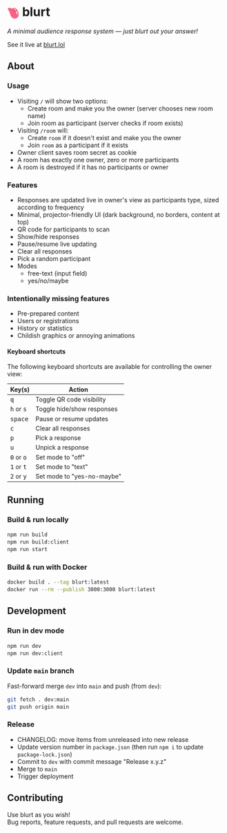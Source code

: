 # <img src="client/public/blurt-icon.svg" alt="logo" style="height: 1em; vertical-align: middle"> blurt

_A minimal audience response system — just blurt out your answer!_

See it live at [blurt.lol](https://blurt.lol)

## About

### Usage

- Visiting `/` will show two options:
  - Create room and make you the owner (server chooses new room name)
  - Join room as participant (server checks if room exists)
- Visiting `/room` will:
  - Create `room` if it doesn't exist and make you the owner
  - Join `room` as a participant if it exists
- Owner client saves room secret as cookie
- A room has exactly one owner, zero or more participants
- A room is destroyed if it has no participants or owner

### Features

- Responses are updated live in owner's view as participants type, sized according to frequency
- Minimal, projector-friendly UI (dark background, no borders, content at top)
- QR code for participants to scan
- Show/hide responses
- Pause/resume live updating
- Clear all responses
- Pick a random participant
- Modes
  - free-text (input field)
  - yes/no/maybe

### Intentionally missing features

- Pre-prepared content
- Users or registrations
- History or statistics
- Childish graphics or annoying animations

#### Keyboard shortcuts

The following keyboard shortcuts are available for controlling the owner view:

| Key(s)                       | Action                     |
|------------------------------|----------------------------|
| <kbd>q</kbd>                 | Toggle QR code visibility  |
| <kbd>h</kbd> or <kbd>s</kbd> | Toggle hide/show responses |
| <kbd>space</kbd>             | Pause or resume updates    |
| <kbd>c</kbd>                 | Clear all responses        |
| <kbd>p</kbd>                 | Pick a response            |
| <kbd>u</kbd>                 | Unpick a response          |
| <kbd>0</kbd> or <kbd>o</kbd> | Set mode to "off"          |
| <kbd>1</kbd> or <kbd>t</kbd> | Set mode to "text"         |
| <kbd>2</kbd> or <kbd>y</kbd> | Set mode to "yes-no-maybe" |

## Running

### Build & run locally

```sh
npm run build
npm run build:client
npm run start
```

### Build & run with Docker

```sh
docker build . --tag blurt:latest
docker run --rm --publish 3000:3000 blurt:latest
```

## Development

### Run in dev mode

```sh
npm run dev
npm run dev:client
```

### Update `main` branch

Fast-forward merge `dev` into `main` and push (from `dev`):

```sh
git fetch . dev:main
git push origin main
```

### Release

- CHANGELOG: move items from unreleased into new release
- Update version number in `package.json` (then run `npm i` to update `package-lock.json`)
- Commit to `dev` with commit message "Release x.y.z"
- Merge to `main`
- Trigger deployment

## Contributing

Use blurt as you wish!  
Bug reports, feature requests, and pull requests are welcome.

